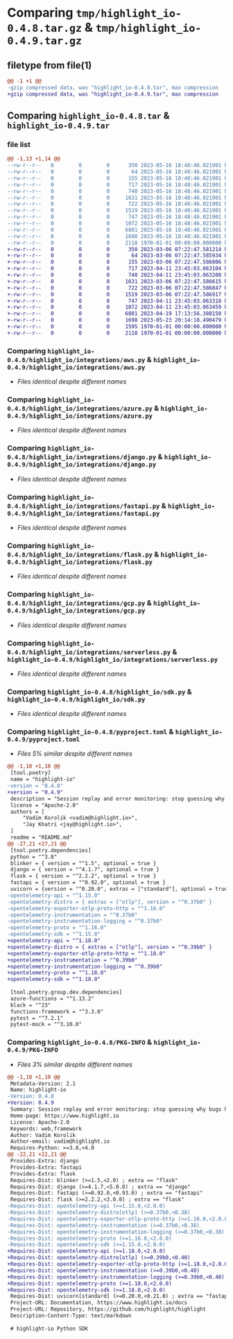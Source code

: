 # Comparing `tmp/highlight_io-0.4.8.tar.gz` & `tmp/highlight_io-0.4.9.tar.gz`

## filetype from file(1)

```diff
@@ -1 +1 @@
-gzip compressed data, was "highlight_io-0.4.8.tar", max compression
+gzip compressed data, was "highlight_io-0.4.9.tar", max compression
```

## Comparing `highlight_io-0.4.8.tar` & `highlight_io-0.4.9.tar`

### file list

```diff
@@ -1,13 +1,14 @@
--rw-r--r--   0        0        0      350 2023-05-16 18:48:46.021901 highlight_io-0.4.8/README.md
--rw-r--r--   0        0        0       64 2023-05-16 18:48:46.021901 highlight_io-0.4.8/highlight_io/__init__.py
--rw-r--r--   0        0        0      155 2023-05-16 18:48:46.021901 highlight_io-0.4.8/highlight_io/integrations/__init__.py
--rw-r--r--   0        0        0      717 2023-05-16 18:48:46.021901 highlight_io-0.4.8/highlight_io/integrations/aws.py
--rw-r--r--   0        0        0      740 2023-05-16 18:48:46.021901 highlight_io-0.4.8/highlight_io/integrations/azure.py
--rw-r--r--   0        0        0     1631 2023-05-16 18:48:46.021901 highlight_io-0.4.8/highlight_io/integrations/django.py
--rw-r--r--   0        0        0      722 2023-05-16 18:48:46.021901 highlight_io-0.4.8/highlight_io/integrations/fastapi.py
--rw-r--r--   0        0        0     1519 2023-05-16 18:48:46.021901 highlight_io-0.4.8/highlight_io/integrations/flask.py
--rw-r--r--   0        0        0      747 2023-05-16 18:48:46.021901 highlight_io-0.4.8/highlight_io/integrations/gcp.py
--rw-r--r--   0        0        0     1072 2023-05-16 18:48:46.021901 highlight_io-0.4.8/highlight_io/integrations/serverless.py
--rw-r--r--   0        0        0     6801 2023-05-16 18:48:46.021901 highlight_io-0.4.8/highlight_io/sdk.py
--rw-r--r--   0        0        0     1698 2023-05-16 18:48:46.021901 highlight_io-0.4.8/pyproject.toml
--rw-r--r--   0        0        0     2118 1970-01-01 00:00:00.000000 highlight_io-0.4.8/PKG-INFO
+-rw-r--r--   0        0        0      350 2023-03-06 07:22:47.581214 highlight_io-0.4.9/README.md
+-rw-r--r--   0        0        0       64 2023-03-06 07:22:47.585934 highlight_io-0.4.9/highlight_io/__init__.py
+-rw-r--r--   0        0        0      155 2023-03-06 07:22:47.586006 highlight_io-0.4.9/highlight_io/integrations/__init__.py
+-rw-r--r--   0        0        0      717 2023-04-11 23:45:03.063104 highlight_io-0.4.9/highlight_io/integrations/aws.py
+-rw-r--r--   0        0        0      740 2023-04-11 23:45:03.063208 highlight_io-0.4.9/highlight_io/integrations/azure.py
+-rw-r--r--   0        0        0     1631 2023-03-06 07:22:47.586615 highlight_io-0.4.9/highlight_io/integrations/django.py
+-rw-r--r--   0        0        0      722 2023-03-06 07:22:47.586847 highlight_io-0.4.9/highlight_io/integrations/fastapi.py
+-rw-r--r--   0        0        0     1519 2023-03-06 07:22:47.586917 highlight_io-0.4.9/highlight_io/integrations/flask.py
+-rw-r--r--   0        0        0      747 2023-04-11 23:45:03.063318 highlight_io-0.4.9/highlight_io/integrations/gcp.py
+-rw-r--r--   0        0        0     1072 2023-04-11 23:45:03.063459 highlight_io-0.4.9/highlight_io/integrations/serverless.py
+-rw-r--r--   0        0        0     6801 2023-04-19 17:13:56.388150 highlight_io-0.4.9/highlight_io/sdk.py
+-rw-r--r--   0        0        0     1698 2023-05-23 20:14:18.490479 highlight_io-0.4.9/pyproject.toml
+-rw-r--r--   0        0        0     1595 1970-01-01 00:00:00.000000 highlight_io-0.4.9/setup.py
+-rw-r--r--   0        0        0     2118 1970-01-01 00:00:00.000000 highlight_io-0.4.9/PKG-INFO
```

### Comparing `highlight_io-0.4.8/highlight_io/integrations/aws.py` & `highlight_io-0.4.9/highlight_io/integrations/aws.py`

 * *Files identical despite different names*

### Comparing `highlight_io-0.4.8/highlight_io/integrations/azure.py` & `highlight_io-0.4.9/highlight_io/integrations/azure.py`

 * *Files identical despite different names*

### Comparing `highlight_io-0.4.8/highlight_io/integrations/django.py` & `highlight_io-0.4.9/highlight_io/integrations/django.py`

 * *Files identical despite different names*

### Comparing `highlight_io-0.4.8/highlight_io/integrations/fastapi.py` & `highlight_io-0.4.9/highlight_io/integrations/fastapi.py`

 * *Files identical despite different names*

### Comparing `highlight_io-0.4.8/highlight_io/integrations/flask.py` & `highlight_io-0.4.9/highlight_io/integrations/flask.py`

 * *Files identical despite different names*

### Comparing `highlight_io-0.4.8/highlight_io/integrations/gcp.py` & `highlight_io-0.4.9/highlight_io/integrations/gcp.py`

 * *Files identical despite different names*

### Comparing `highlight_io-0.4.8/highlight_io/integrations/serverless.py` & `highlight_io-0.4.9/highlight_io/integrations/serverless.py`

 * *Files identical despite different names*

### Comparing `highlight_io-0.4.8/highlight_io/sdk.py` & `highlight_io-0.4.9/highlight_io/sdk.py`

 * *Files identical despite different names*

### Comparing `highlight_io-0.4.8/pyproject.toml` & `highlight_io-0.4.9/pyproject.toml`

 * *Files 5% similar despite different names*

```diff
@@ -1,10 +1,10 @@
 [tool.poetry]
 name = "highlight-io"
-version = "0.4.8"
+version = "0.4.9"
 description = "Session replay and error monitoring: stop guessing why bugs happen!"
 license = "Apache-2.0"
 authors = [
     "Vadim Korolik <vadim@highlight.io>",
     "Jay Khatri <jay@highlight.io>",
 ]
 readme = "README.md"
@@ -27,21 +27,21 @@
 [tool.poetry.dependencies]
 python = "^3.8"
 blinker = { version = "^1.5", optional = true }
 django = { version = "^4.1.7", optional = true }
 flask = { version = "^2.2.2", optional = true }
 fastapi = { version = "^0.92.0", optional = true }
 uvicorn = {version = "^0.20.0", extras = ["standard"], optional = true }
-opentelemetry-api = "^1.15.0"
-opentelemetry-distro = { extras = ["otlp"], version = "^0.37b0" }
-opentelemetry-exporter-otlp-proto-http = "^1.16.0"
-opentelemetry-instrumentation = "^0.37b0"
-opentelemetry-instrumentation-logging = "^0.37b0"
-opentelemetry-proto = "^1.16.0"
-opentelemetry-sdk = "^1.15.0"
+opentelemetry-api = "^1.18.0"
+opentelemetry-distro = { extras = ["otlp"], version = "^0.39b0" }
+opentelemetry-exporter-otlp-proto-http = "^1.18.0"
+opentelemetry-instrumentation = "^0.39b0"
+opentelemetry-instrumentation-logging = "^0.39b0"
+opentelemetry-proto = "^1.18.0"
+opentelemetry-sdk = "^1.18.0"
 
 [tool.poetry.group.dev.dependencies]
 azure-functions = "^1.13.2"
 black = "^23"
 functions-framework = "^3.3.0"
 pytest = "^7.2.1"
 pytest-mock = "^3.10.0"
```

### Comparing `highlight_io-0.4.8/PKG-INFO` & `highlight_io-0.4.9/PKG-INFO`

 * *Files 3% similar despite different names*

```diff
@@ -1,10 +1,10 @@
 Metadata-Version: 2.1
 Name: highlight-io
-Version: 0.4.8
+Version: 0.4.9
 Summary: Session replay and error monitoring: stop guessing why bugs happen!
 Home-page: https://www.highlight.io
 License: Apache-2.0
 Keywords: web,framework
 Author: Vadim Korolik
 Author-email: vadim@highlight.io
 Requires-Python: >=3.8,<4.0
@@ -22,21 +22,21 @@
 Provides-Extra: django
 Provides-Extra: fastapi
 Provides-Extra: flask
 Requires-Dist: blinker (>=1.5,<2.0) ; extra == "flask"
 Requires-Dist: django (>=4.1.7,<5.0.0) ; extra == "django"
 Requires-Dist: fastapi (>=0.92.0,<0.93.0) ; extra == "fastapi"
 Requires-Dist: flask (>=2.2.2,<3.0.0) ; extra == "flask"
-Requires-Dist: opentelemetry-api (>=1.15.0,<2.0.0)
-Requires-Dist: opentelemetry-distro[otlp] (>=0.37b0,<0.38)
-Requires-Dist: opentelemetry-exporter-otlp-proto-http (>=1.16.0,<2.0.0)
-Requires-Dist: opentelemetry-instrumentation (>=0.37b0,<0.38)
-Requires-Dist: opentelemetry-instrumentation-logging (>=0.37b0,<0.38)
-Requires-Dist: opentelemetry-proto (>=1.16.0,<2.0.0)
-Requires-Dist: opentelemetry-sdk (>=1.15.0,<2.0.0)
+Requires-Dist: opentelemetry-api (>=1.18.0,<2.0.0)
+Requires-Dist: opentelemetry-distro[otlp] (>=0.39b0,<0.40)
+Requires-Dist: opentelemetry-exporter-otlp-proto-http (>=1.18.0,<2.0.0)
+Requires-Dist: opentelemetry-instrumentation (>=0.39b0,<0.40)
+Requires-Dist: opentelemetry-instrumentation-logging (>=0.39b0,<0.40)
+Requires-Dist: opentelemetry-proto (>=1.18.0,<2.0.0)
+Requires-Dist: opentelemetry-sdk (>=1.18.0,<2.0.0)
 Requires-Dist: uvicorn[standard] (>=0.20.0,<0.21.0) ; extra == "fastapi"
 Project-URL: Documentation, https://www.highlight.io/docs
 Project-URL: Repository, https://github.com/highlight/highlight
 Description-Content-Type: text/markdown
 
 # highlight-io Python SDK
```

